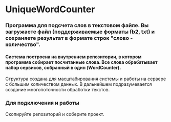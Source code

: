 # UniqueWordCounter

### Программа для подсчета слов в текстовом файле. Вы загружаете файл (поддерживаемые форматы fb2, txt) и сохраняете результат в формате строк "слово - количество".

#### Система построена на внутреннем репозитории, в котором программа собирает посчитанные слова. Все слова обрабатывает набор сервисов, собранный в один (WordCounter). 
Структура создана для масштабирования системы и работы на сервере с большим количеством данных. В дальнейшем подразумевается создание многопоточности обработки текстов.

### Для подключения и работы
Скопируйте репозиторий и соберите проект.
